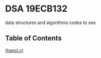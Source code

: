 # DSA 19ECB132

data structures and algorithms codes to see

## Table of Contents 

[(hanoi.c)](https://github.com/KHarshithaa/19ECB131/blob/d3acefeba833f1267f11bcff55eaa2d2a2de87c3/hanoi.c)
